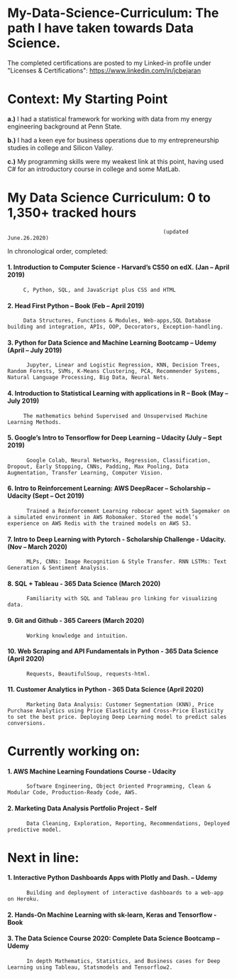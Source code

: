# My-Data-Science-Curriculum: The path I have taken towards Data Science. 

The completed certifications are posted to my Linked-in profile under "Licenses & Certifications":
https://www.linkedin.com/in/jcbejaran

# Context: My Starting Point

**a.)** I had a statistical framework for working with data from my energy engineering background at Penn State.

**b.)** I had a keen eye for business operations due to my entrepreneurship studies in college and Silicon Valley.

**c.)** My programming skills were my weakest link at this point, having used C# for an introductory course in college and some MatLab.


# My Data Science Curriculum: 0 to 1,350+ tracked hours							
                                                     (updated June.26.2020)


In chronological order, completed: 					
#### 1.	Introduction to Computer Science - Harvard’s CS50 on edX.			          (Jan – April 2019) 
         C, Python, SQL, and JavaScript plus CSS and HTML
#### 2.	Head First Python – Book				                              (Feb – April 2019)
         Data Structures, Functions & Modules, Web-apps,SQL Database building and integration, APIs, OOP, Decorators, Exception-handling.
#### 3.	Python for Data Science and Machine Learning Bootcamp – Udemy                             (April – July 2019)
          Jupyter, Linear and Logistic Regression, KNN, Decision Trees, Random Forests, SVMs, K-Means Clustering, PCA, Recommender Systems, Natural Language Processing, Big Data, Neural Nets.
#### 4.	Introduction to Statistical Learning with applications in R – Book		          (May – July 2019)
         The mathematics behind Supervised and Unsupervised Machine Learning Methods.
#### 5.	Google’s Intro to Tensorflow for Deep Learning – Udacity			          (July – Sept 2019)
          Google Colab, Neural Networks, Regression, Classification, Dropout, Early Stopping, CNNs, Padding, Max Pooling, Data Augmentation, Transfer Learning, Computer Vision. 
#### 6.	Intro to Reinforcement Learning: AWS DeepRacer – Scholarship – Udacity 	          (Sept – Oct 2019)
          Trained a Reinforcement Learning robocar agent with Sagemaker on a simulated environment in AWS Robomaker. Stored the model’s experience on AWS Redis with the trained models on AWS S3. 
#### 7.	Intro to Deep Learning with Pytorch - Scholarship Challenge - Udacity. 	          (Nov – March 2020)
          MLPs, CNNs: Image Recognition & Style Transfer. RNN LSTMs: Text Generation & Sentiment Analysis.
#### 8. SQL + Tableau - 365 Data Science (March 2020)
          Familiarity with SQL and Tableau pro linking for visualizing data. 
#### 9. Git and Github - 365 Careers (March 2020)
          Working knowledge and intuition.
#### 10.  Web Scraping and API Fundamentals in Python - 365 Data Science (April 2020)
          Requests, BeautifulSoup, requests-html.
#### 11. Customer Analytics in Python - 365 Data Science (April 2020)
          Marketing Data Analysis: Customer Segmentation (KNN), Price Purchase Analytics using Price Elasticity and Cross-Price Elasticity to set the best price. Deploying Deep Learning model to predict sales conversions.

# Currently working on:
#### 1. AWS Machine Learning Foundations Course - Udacity
          Software Engineering, Object Oriented Programming, Clean & Modular Code, Production-Ready Code, AWS.
#### 2. Marketing Data Analysis Portfolio Project - Self
          Data Cleaning, Exploration, Reporting, Recommendations, Deployed predictive model. 
          
# Next in line:          
#### 1.	Interactive Python Dashboards Apps with Plotly and Dash. – Udemy
          Building and deployment of interactive dashboards to a web-app on Heroku.
#### 2.	Hands-On Machine Learning with sk-learn, Keras and Tensorflow - Book
#### 3.	The Data Science Course 2020: Complete Data Science Bootcamp  – Udemy
          In depth Mathematics, Statistics, and Business cases for Deep Learning using Tableau, Statsmodels and Tensorflow2.
